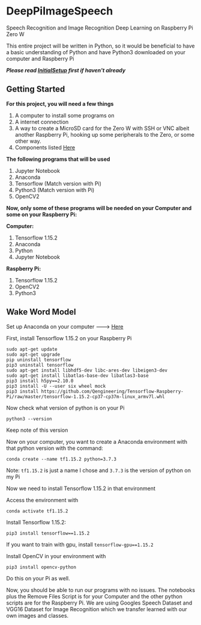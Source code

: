 # DeepPiImageSpeech
Speech Recognition and Image Recognition Deep Learning on Raspberry Pi Zero W

This entire project will be written in Python, so it would be beneficial to have a basic understanding of Python and have Python3 downloaded on your computer and Raspberry Pi

***Please read [InitialSetup](https://github.com/michealcarac/DeepPi/blob/main/InitialSetup.md) first if haven't already***

## Getting Started
**For this project, you will need a few things**
1. A computer to install some programs on
2. A internet connection
3. A way to create a MicroSD card for the Zero W with SSH or VNC albeit another Raspberry Pi, hooking up some peripherals to the Zero, or some other way.
4. Components listed [Here](https://docs.google.com/spreadsheets/d/1M7MrT1gzgztbvuXfkKRB7sXJfgQoq0oRnmKZJjNunso/edit?usp=sharing)

**The following programs that will be used**
1. Jupyter Notebook
2. Anaconda
3. Tensorflow (Match version with Pi)
4. Python3 (Match version with Pi)
5. OpenCV2

**Now, only some of these programs will be needed on your Computer and some on your Raspberry Pi:**

**Computer:**
1. Tensorflow 1.15.2
2. Anaconda
3. Python
4. Jupyter Notebook

**Raspberry Pi:**
1. Tensorflow 1.15.2
2. OpenCV2
3. Python3

## Wake Word Model
Set up Anaconda on your computer ---> [Here](https://docs.anaconda.com/anaconda/install/)

First, install Tensorflow 1.15.2 on your Raspberry Pi
```
sudo apt-get update
sudo apt-get upgrade
pip uninstall tensorflow
pip3 uninstall tensorflow
sudo apt-get install libhdf5-dev libc-ares-dev libeigen3-dev
sudo apt-get install libatlas-base-dev libatlas3-base
pip3 install h5py==2.10.0
pip3 install -U --user six wheel mock
pip3 install https://github.com/Qengineering/Tensorflow-Raspberry-Pi/raw/master/tensorflow-1.15.2-cp37-cp37m-linux_armv7l.whl
```
Now check what version of python is on your Pi
```
python3 --version
```
Keep note of this version

Now on your computer, you want to create a Anaconda environment with that python version with the command:
```
conda create --name tf1.15.2 python=3.7.3 
```
Note: ```tf1.15.2``` is just a name I chose and ```3.7.3``` is the version of python on my Pi

Now we need to install Tensorflow 1.15.2 in that environment

Access the environment with 
```
conda activate tf1.15.2
```
Install Tensorflow 1.15.2:
```
pip3 install tensorflow==1.15.2
```
If you want to train with gpu, install ```tensorflow-gpu==1.15.2```

Install OpenCV in your environment with
```
pip3 install opencv-python
```
Do this on your Pi as well. 

Now, you should be able to run our programs with no issues. The notebooks plus the Remove Files Script is for your Computer and the other python scripts are for the Raspberry Pi. We are using Googles Speech Dataset and VGG16 Dataset for Image Recognition which we transfer learned with our own images and classes. 




